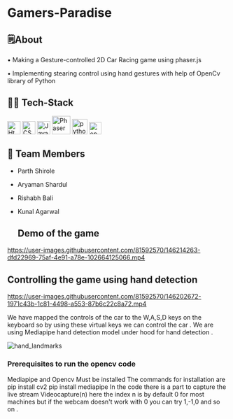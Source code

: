# Gamers-Paradise

## 🗒️About

• Making a Gesture-controlled 2D Car Racing game using phaser.js

• Implementing stearing control using hand gestures with help of OpenCv library of Python


## 👨‍💻 Tech-Stack

<p>
<image src="assets_Readme/html-1.svg" width=30 title="Html">
<image src="assets_Readme/css-3.svg" width=30 title="CSS">
<image src="assets_Readme/javascript-1.svg" width=30 title="Javascript">
<image src="assets_Readme/phaser.png" width=42 title="Phaser">
<image src="assets_Readme/python-5.svg" width=35 title="python">
<image src="assets_Readme/opencv.png" width=28 title="opencv">
</p>


## 🏅 Team Members

- Parth Shirole
- Aryaman Shardul
- Rishabh Bali
- Kunal Agarwal
 
  
  
  ## Demo of the game



https://user-images.githubusercontent.com/81592570/146214263-dfd22969-75af-4e91-a78e-102664125066.mp4




## Controlling the game using hand detection 
  
  
  

https://user-images.githubusercontent.com/81592570/146202672-1971c43b-1c81-4498-a553-87b6c22c8a72.mp4

We have mapped the controls of the car to the W,A,S,D keys on the keyboard so by using these virtual keys we can control the car .
  We are using Mediapipe hand detection model under hood for hand detection . 
  
  
  ![hand_landmarks](https://user-images.githubusercontent.com/81592570/146204032-e8524d4c-97db-461f-9d6e-6018c3275de2.png)

  ### Prerequisites to run the opencv code
  Mediapipe and Opencv Must be installed 
  The commands for installation are pip install cv2
                                    pip install mediapipe
  In the code there is a part to capture the live stream Videocapture(n) here the index n is by default 0 for most machines but if the webcam doesn't work with 0 you can try 1,-1,0 and so on . 

  
  
  
